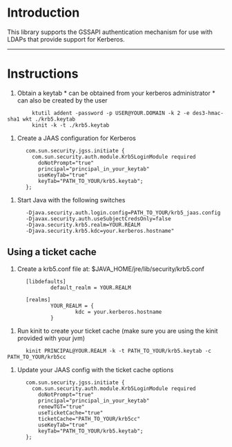 

# Introduction #
This library supports the GSSAPI authentication mechanism for use with LDAPs that provide support for Kerberos.


---

# Instructions #

  1. Obtain a keytab
    * can be obtained from your kerberos administrator
    * can also be created by the user
```
        ktutil addent -password -p USER@YOUR.DOMAIN -k 2 -e des3-hmac-sha1 wkt ./krb5.keytab
        kinit -k -t ./krb5.keytab
```
  1. Create a JAAS configuration for Kerberos
```
      com.sun.security.jgss.initiate {
        com.sun.security.auth.module.Krb5LoginModule required
          doNotPrompt="true"
          principal="principal_in_your_keytab"
          useKeyTab="true"
          keyTab="PATH_TO_YOUR/krb5.keytab";
      };
```
  1. Start Java with the following switches
```
      -Djava.security.auth.login.config=PATH_TO_YOUR/krb5_jaas.config
      -Djavax.security.auth.useSubjectCredsOnly=false
      -Djava.security.krb5.realm=YOUR.REALM
      -Djava.security.krb5.kdc=your.kerberos.hostname"
```

## Using a ticket cache ##
  1. Create a krb5.conf file at: $JAVA\_HOME/jre/lib/security/krb5.conf
```
      [libdefaults]
              default_realm = YOUR.REALM

      [realms]
              YOUR_REALM = { 
                      kdc = your.kerberos.hostname
              }
```
  1. Run kinit to create your ticket cache (make sure you are using the kinit provided with your jvm)
```
      kinit PRINCIPAL@YOUR.REALM -k -t PATH_TO_YOUR/krb5.keytab -c PATH_TO_YOUR/krb5cc
```
  1. Update your JAAS config with the ticket cache options
```
      com.sun.security.jgss.initiate {
        com.sun.security.auth.module.Krb5LoginModule required
          doNotPrompt="true"
          principal="principal_in_your_keytab"
          renewTGT="true"
          useTicketCache="true"
          ticketCache="PATH_TO_YOUR/krb5cc"
          useKeyTab="true"
          keyTab="PATH_TO_YOUR/krb5.keytab";
      };
```